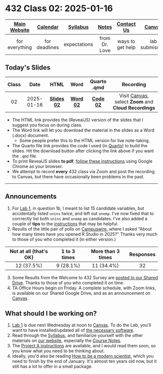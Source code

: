 # 432 Class 02: 2025-01-16

[Main Website](https://thomaselove.github.io/432-2025/) | [Calendar](https://thomaselove.github.io/432-2025/calendar.html) | [Syllabus](https://thomaselove.github.io/432-syllabus-2025/) | [Notes](https://thomaselove.github.io/432-notes/) | [Contact Us](https://thomaselove.github.io/432-2025/contact.html) | [Canvas](https://canvas.case.edu) | [Data and Code](https://github.com/THOMASELOVE/432-data) | [Sources](https://github.com/THOMASELOVE/432-classes-2024/tree/main/sources)
:-----------: | :--------------: | :----------: | :---------: | :-------------: | :-----------: | :------------: |:------:
for everything | for deadlines | expectations | from Dr. Love | ways to get help | lab submission | for downloads | to read

## Today's Slides

Class | Date | HTML | Word | Quarto .qmd | Recording
:---: | :--------: | :------: | :------: | :------: | :-------------:
02 | 2025-01-16 | **[Slides 02](https://thomaselove.github.io/432-slides-2025/slides02.html)** | **[Word 02](https://thomaselove.github.io/432-slides-2025/slides02w.docx)** | **[Code 02](https://github.com/THOMASELOVE/432-slides-2025/blob/main/slides02.qmd)** | Visit [Canvas](https://canvas.case.edu/), select **Zoom** and **Cloud Recordings**

- The HTML link provides the (RevealJS) version of the slides that I suggest you focus on during class.
- The Word link will let you download the material in the slides as a Word (.docx) document.
    - Some people prefer this to the HTML version for live note-taking.
- The Quarto file link provides the code I used (in [Quarto](https://quarto.org/)) to build the slides. Hit the download button after clicking the link above if you want the `.qmd` file.
- To print RevealJS slides **to pdf**, [follow these instructions](https://quarto.org/docs/presentations/revealjs/presenting.html#print-to-pdf) using Google Chrome as your browser.
- We attempt to record **every** 432 class via Zoom and post the recording to Canvas, but there have occasionally been problems in the past.

---

## Announcements

1. For [Lab 1](https://thomaselove.github.io/432-2025/lab1.html), in question 1b, I meant to list 15 candidate variables, but accidentally listed `unins` twice, and left out `unemp`. I've now fixed that to corrrectly list both `unins` and `unemp` as candidates. I've also added a couple of **tips** to the [instructions](https://thomaselove.github.io/432-2025/lab1.html) that may be helpful.
2. Results of the little pair of polls on [Campuswire](https://campuswire.com/), where I asked "About how many times have you opened R Studio in 2025?" Thanks very much to those of you who completed it (in either version.)
 
Not at all (that's OK) | 1 to 3 times | More than 3 times | Responses
:--------------------: | :--------------------: | :--------------------: | :--------:
12 (37.5%) | 9 (28.1%) | 11 (34.4%) | 32

3. Some Results from the Welcome to 432 Survey are [posted to our Shared Drive](https://docs.google.com/document/d/1mpLfZoKDNFJ79hdOyNnpiEs6OxDL-0DWFAf-gUjnJwo/edit?usp=drive_link). Thanks to those of you who completed it on time.
4. TA Office Hours begin on Friday. A complete schedule, with Zoom links, is available on our Shared Google Drive, and as an announcement on [Canvas](https://canvas.case.edu/).

## What should I be working on?

1. [Lab 1](https://thomaselove.github.io/432-2025/lab1.html) is due next Wednesday at noon to [Canvas](https://canvas.case.edu/). To do the Lab, you'll want to have installed/updated all of [the necessary software](https://thomaselove.github.io/432-2025/software.html).
2. Read through the [Syllabus](https://thomaselove.github.io/432-2025/), and familiarize yourself with the other materials on [our website](https://thomaselove.github.io/432-2025/), especially the [Course Notes](https://thomaselove.github.io/432-notes/).
3. The [Project A instructions](https://thomaselove.github.io/432-2025/projA.html) are available, and I would read them soon, so you know what you need to be thinking about.
4. Ideally, you'd also be reading [How to be a modern scientist](https://leanpub.com/modernscientist), which you need to finish by the end of January. It's almost ten years old now, but it still has a lot to offer in a small package.

